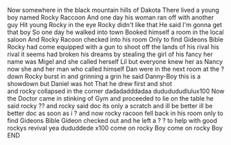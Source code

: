 Now somewhere in the black mountain hills of Dakota
There lived a young boy named Rocky Raccoon
And one day his woman ran off with another guy
Hit young Rocky in the eye Rocky didn't like that
He said I'm gonna get that boy
So one day he walked into town
Booked himself a room in the local saloon
And Rocky Racoon checked into his room
Only to find Gideons Bible
Rocky had come equipped with a gun
to shoot off the lands of his rival
his rival it seems
had broken his dreams
by stealing the girl of his fancy
her name was Migel
and she called herself Lil
but everyone knew her as Nancy
now she and her man who called himself Dan
were in the next room at the ? down
Rocky burst in and grinning a grin
he said Danny-Boy this is a showdown
but Daniel was hot
That he drew first and shot  
and rocky collapsed in the corner
dadadadddadaa
dududududlulux100
Now the Doctor came in
stinking of Gym
and proceeded to lie on the table
he said rocky ??
and rocky said doc its only a scratch
and ill be better
ill be better doc as soon as i ?
and now rocky racoon fell back in his room
only to find Gideons Bible
Gideon checked out
and he left a ? ?
to help with good rockys revival
yea
dududdede x100
come on rocky Boy
come on rocky Boy
END
